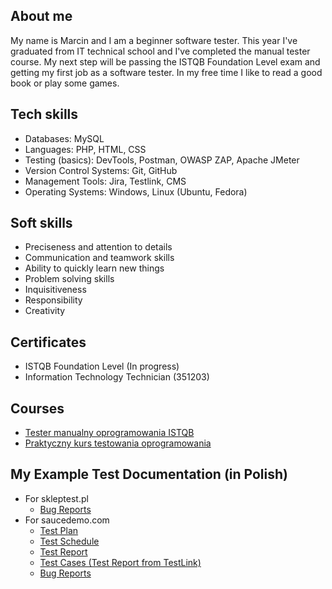 ## About me
My name is Marcin and I am a beginner software tester. This year I've graduated from IT technical school and I've completed the manual tester course. My next step will be passing the ISTQB Foundation Level exam and getting my first job as a software tester.
In my free time I like to read a good book or play some games.

## Tech skills
* Databases: MySQL
* Languages: PHP, HTML, CSS
* Testing (basics): DevTools, Postman, OWASP ZAP, Apache JMeter
* Version Control Systems: Git, GitHub
* Management Tools: Jira, Testlink, CMS
* Operating Systems: Windows, Linux (Ubuntu, Fedora)

## Soft skills
* Preciseness and attention to details
* Communication and teamwork skills
* Ability to quickly learn new things
* Problem solving skills
* Inquisitiveness
* Responsibility
* Creativity

## Certificates
* ISTQB Foundation Level (In progress)
* Information Technology Technician (351203)

## Courses
* [Tester manualny oprogramowania ISTQB](https://dobrekursy.it/tester-manualny/)
* [Praktyczny kurs testowania oprogramowania](https://www.udemy.com/course/praktyczny-kurs-testowania-oprogramowania/?course_id=4345304)

## My Example Test Documentation (in Polish)
* For skleptest.pl
  * [Bug Reports](https://github.com/Maar2K/portfolio/blob/main/skleptest.pl/zgloszeniabledow.pdf)
* For saucedemo.com
  * [Test Plan](https://github.com/Maar2K/portfolio/blob/main/saucedemo.com/plantestow.pdf)
  * [Test Schedule](https://github.com/Maar2K/portfolio/blob/main/saucedemo.com/harmonogramtestow.pdf)
  * [Test Report](https://github.com/Maar2K/portfolio/blob/main/saucedemo.com/raportztestow.pdf)
  * [Test Cases (Test Report from TestLink)](https://github.com/Maar2K/portfolio/blob/main/saucedemo.com/raportztestow_testlink.pdf)
  * [Bug Reports](https://github.com/Maar2K/portfolio/tree/main/saucedemo.com/zgloszeniabledow_jira)
